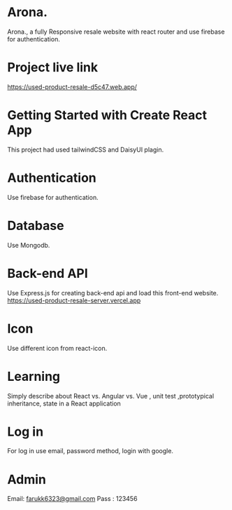  # Arona.
Arona., a fully Responsive resale website with react router and use firebase for authentication.

# Project live link
https://used-product-resale-d5c47.web.app/

# Getting Started with Create React App

This project had used tailwindCSS and DaisyUI plagin.

# Authentication 

Use firebase for authentication.

# Database 

Use Mongodb.

# Back-end API

Use Express.js for creating back-end api and load this front-end website.
https://used-product-resale-server.vercel.app
 


# Icon 
Use different icon from react-icon.

# Learning 
Simply describe about  React vs. Angular vs. Vue , unit test ,prototypical inheritance, state in a React application


# Log in

For log in use email, password method, login with google.

# Admin

Email: farukk6323@gmail.com 
Pass : 123456
